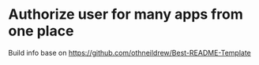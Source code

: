Authorize user for many apps from one place
===========================================

Build info base on 
https://github.com/othneildrew/Best-README-Template
